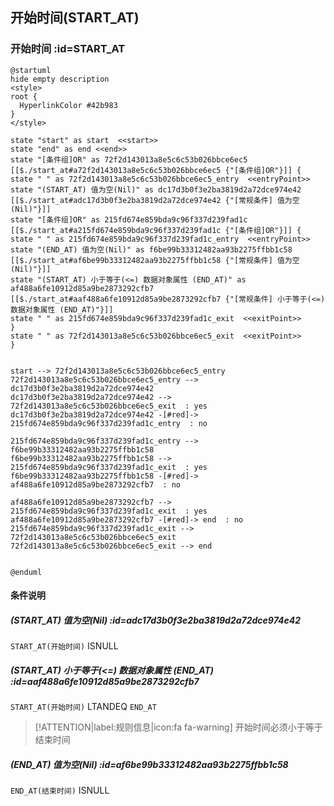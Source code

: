 ## 开始时间(START_AT) <!-- {docsify-ignore-all} -->

   

### 开始时间 :id=START_AT

```plantuml
@startuml
hide empty description
<style>
root {
  HyperlinkColor #42b983
}
</style>

state "start" as start  <<start>>
state "end" as end <<end>>
state "[条件组]OR" as 72f2d143013a8e5c6c53b026bbce6ec5 [[$./start_at#a72f2d143013a8e5c6c53b026bbce6ec5 {"[条件组]OR"}]] {
state " " as 72f2d143013a8e5c6c53b026bbce6ec5_entry  <<entryPoint>>
state "(START_AT) 值为空(Nil)" as dc17d3b0f3e2ba3819d2a72dce974e42 [[$./start_at#adc17d3b0f3e2ba3819d2a72dce974e42 {"[常规条件] 值为空(Nil)"}]]
state "[条件组]OR" as 215fd674e859bda9c96f337d239fad1c [[$./start_at#a215fd674e859bda9c96f337d239fad1c {"[条件组]OR"}]] {
state " " as 215fd674e859bda9c96f337d239fad1c_entry  <<entryPoint>>
state "(END_AT) 值为空(Nil)" as f6be99b33312482aa93b2275ffbb1c58 [[$./start_at#af6be99b33312482aa93b2275ffbb1c58 {"[常规条件] 值为空(Nil)"}]]
state "(START_AT) 小于等于(<=) 数据对象属性 (END_AT)" as af488a6fe10912d85a9be2873292cfb7 [[$./start_at#aaf488a6fe10912d85a9be2873292cfb7 {"[常规条件] 小于等于(<=) 数据对象属性 (END_AT)"}]]
state " " as 215fd674e859bda9c96f337d239fad1c_exit  <<exitPoint>>
}
state " " as 72f2d143013a8e5c6c53b026bbce6ec5_exit  <<exitPoint>>
}


start --> 72f2d143013a8e5c6c53b026bbce6ec5_entry 
72f2d143013a8e5c6c53b026bbce6ec5_entry --> dc17d3b0f3e2ba3819d2a72dce974e42 
dc17d3b0f3e2ba3819d2a72dce974e42 --> 72f2d143013a8e5c6c53b026bbce6ec5_exit  : yes
dc17d3b0f3e2ba3819d2a72dce974e42 -[#red]-> 215fd674e859bda9c96f337d239fad1c_entry  : no

215fd674e859bda9c96f337d239fad1c_entry --> f6be99b33312482aa93b2275ffbb1c58 
f6be99b33312482aa93b2275ffbb1c58 --> 215fd674e859bda9c96f337d239fad1c_exit  : yes
f6be99b33312482aa93b2275ffbb1c58 -[#red]-> af488a6fe10912d85a9be2873292cfb7  : no

af488a6fe10912d85a9be2873292cfb7 --> 215fd674e859bda9c96f337d239fad1c_exit  : yes
af488a6fe10912d85a9be2873292cfb7 -[#red]-> end  : no
215fd674e859bda9c96f337d239fad1c_exit --> 72f2d143013a8e5c6c53b026bbce6ec5_exit 
72f2d143013a8e5c6c53b026bbce6ec5_exit --> end 


@enduml
```

#### 条件说明

##### (START_AT) 值为空(Nil) :id=adc17d3b0f3e2ba3819d2a72dce974e42



`START_AT(开始时间)` ISNULL 

##### (START_AT) 小于等于(<=) 数据对象属性 (END_AT) :id=aaf488a6fe10912d85a9be2873292cfb7



`START_AT(开始时间)` LTANDEQ  `END_AT`

> [!ATTENTION|label:规则信息|icon:fa fa-warning]
> 开始时间必须小于等于结束时间


##### (END_AT) 值为空(Nil) :id=af6be99b33312482aa93b2275ffbb1c58



`END_AT(结束时间)` ISNULL 






